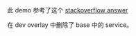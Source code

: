 此 demo 参考了这个 [stackoverflow answer](https://stackoverflow.com/a/66074466)

在 dev overlay 中删除了 base 中的 service。
